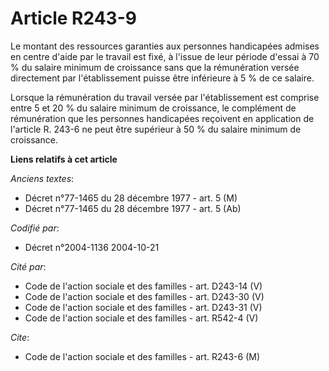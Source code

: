 # Article R243-9

Le montant des ressources garanties aux personnes handicapées admises en centre d'aide par le travail est fixé, à l'issue de
leur période d'essai à 70 % du salaire minimum de croissance sans que la rémunération versée directement par l'établissement
puisse être inférieure à 5 % de ce salaire.

Lorsque la rémunération du travail versée par l'établissement est comprise entre 5 et 20 % du salaire minimum de croissance,
le complément de rémunération que les personnes handicapées reçoivent en application de l'article R. 243-6 ne peut être
supérieur à 50 % du salaire minimum de croissance.

**Liens relatifs à cet article**

_Anciens textes_:

  - Décret n°77-1465 du 28 décembre 1977 - art. 5 (M)
  - Décret n°77-1465 du 28 décembre 1977 - art. 5 (Ab)

_Codifié par_:

  - Décret n°2004-1136 2004-10-21

_Cité par_:

  - Code de l'action sociale et des familles - art. D243-14 (V)
  - Code de l'action sociale et des familles - art. D243-30 (V)
  - Code de l'action sociale et des familles - art. D243-31 (V)
  - Code de l'action sociale et des familles - art. R542-4 (V)

_Cite_:

  - Code de l'action sociale et des familles - art. R243-6 (M)
